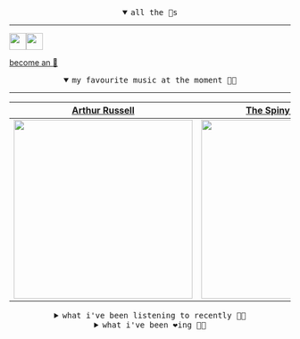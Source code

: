 <details open>

<summary align="center"><samp>all the 🥚s</samp></summary>
<hr />

<a href="https://github.com/pvinis"><img src="https://avatars.githubusercontent.com/u/100233?s=90&v=4" width="30" height="30" /><a href="https://github.com/maxPugh"><img src="https://avatars.githubusercontent.com/u/46350013?s=90&u=0a4fa85dd771891a2d293e910fa9ab51327cf434&v=4" width="30" height="30" />

<samp><a href="https://github.com/bitttttten/bitttttten/stargazers">become an 🥚</a></samp>

</details>

<details open>

<summary align="center"><samp>my favourite music at the moment 🎵🎶</samp></summary>
<hr />

<!-- toc -->

| [Arthur Russell](https://open.spotify.com/artist/3iJJD5v7oIFUevW4N5w5cj)                                                                                         | [The Spiny Anteaters](https://open.spotify.com/artist/56FpT1zPVtO6fgVtuF7lXh)                                                                                    | [Kelly Lee Owens](https://open.spotify.com/artist/5eitAUlYmlha3LLWg7aBn5)                                                                                        | [Yo La Tengo](https://open.spotify.com/artist/5hAhrnb0Ch4ODwWu4tsbpi)                                                                                            |
| ---------------------------------------------------------------------------------------------------------------------------------------------------------------- | ---------------------------------------------------------------------------------------------------------------------------------------------------------------- | ---------------------------------------------------------------------------------------------------------------------------------------------------------------- | ---------------------------------------------------------------------------------------------------------------------------------------------------------------- |
| [<img src="https://i.scdn.co/image/ab6761610000e5eb3cfb09a7764e1ad77e323c18" width="320" height="auto">](https://open.spotify.com/artist/3iJJD5v7oIFUevW4N5w5cj) | [<img src="https://i.scdn.co/image/ab67616d0000b273d25d042293fc5bfa0c92ea61" width="320" height="auto">](https://open.spotify.com/artist/56FpT1zPVtO6fgVtuF7lXh) | [<img src="https://i.scdn.co/image/ab6761610000e5eb0e4b4ad95f7d1df3cd36176a" width="320" height="auto">](https://open.spotify.com/artist/5eitAUlYmlha3LLWg7aBn5) | [<img src="https://i.scdn.co/image/ab6761610000e5eb8af7f1c6b6c6a743910e4ae7" width="320" height="auto">](https://open.spotify.com/artist/5hAhrnb0Ch4ODwWu4tsbpi) |

<!-- tocstop -->

</details>

<details>

<summary align="center"><samp>what i've been listening to recently 🎵🎶</samp></summary>
<hr />

<!-- toc -->

| [Almost Beautiful<br />Anna Homler, The Pylon King, …](https://open.spotify.com/track/7CUuHHMNjZiGfWvzNkXRMy)                                                   | [Hold On<br />Not Waving, Marie Davidson](https://open.spotify.com/track/3lzdPn58pcY45TBniPZse1)                                                                | [The Trembling of Glass<br />Rachika Nayar](https://open.spotify.com/track/68Dw3MZNu16CrSYROJAvge)                                                              | [The Peach Tree Next Door Grew…<br />Dylan Henner](https://open.spotify.com/track/0vHmmScQtHq6p7qZk9Xgfd)                                                       |
| --------------------------------------------------------------------------------------------------------------------------------------------------------------- | --------------------------------------------------------------------------------------------------------------------------------------------------------------- | --------------------------------------------------------------------------------------------------------------------------------------------------------------- | --------------------------------------------------------------------------------------------------------------------------------------------------------------- |
| [<img src="https://i.scdn.co/image/ab67616d0000b2735553965f1cc2ce4dcd35dc4b" width="320" height="auto">](https://open.spotify.com/track/7CUuHHMNjZiGfWvzNkXRMy) | [<img src="https://i.scdn.co/image/ab67616d0000b273b441462100874fafb85cd995" width="320" height="auto">](https://open.spotify.com/track/3lzdPn58pcY45TBniPZse1) | [<img src="https://i.scdn.co/image/ab6761610000e5eb5738be1d891585c576b4610f" width="320" height="auto">](https://open.spotify.com/track/68Dw3MZNu16CrSYROJAvge) | [<img src="https://i.scdn.co/image/ab6761610000e5eb40239ef04bbf27a9e28b200a" width="320" height="auto">](https://open.spotify.com/track/0vHmmScQtHq6p7qZk9Xgfd) |

<!-- tocstop -->

</details>

<details>

<summary align="center"><samp>what i've been ❤️ing 🎵🎶</samp></summary>
<hr />

<!-- toc -->

| [Troubled Girl<br />Drab City](https://open.spotify.com/album/3dVpNXjDFStTQ57vBWwVjK)                                                                           | [Fell Into the Ocean<br />Dan Deacon](https://open.spotify.com/album/10e9Nf6QFZMTEy5TQm8G85)                                                                    | [Next To Me<br />DJ Sabrina The Teenage DJ](https://open.spotify.com/album/3hufhPvd2yMXONUeQjyrT3)                                                              | [€ € € €^^%%!!!!!heaven!!!!!!<br />Lala Lala, Baths](https://open.spotify.com/album/7H9foucw2Pl96e1bwW8L3Q)                                                     |
| --------------------------------------------------------------------------------------------------------------------------------------------------------------- | --------------------------------------------------------------------------------------------------------------------------------------------------------------- | --------------------------------------------------------------------------------------------------------------------------------------------------------------- | --------------------------------------------------------------------------------------------------------------------------------------------------------------- |
| [<img src="https://i.scdn.co/image/ab67616d0000b2732e1f5c1aa42fb439cd2170ac" width="320" height="auto">](https://open.spotify.com/album/3dVpNXjDFStTQ57vBWwVjK) | [<img src="https://i.scdn.co/image/ab67616d0000b273df6f9e0ed734405af4ffc44a" width="320" height="auto">](https://open.spotify.com/album/10e9Nf6QFZMTEy5TQm8G85) | [<img src="https://i.scdn.co/image/ab67616d0000b273a44869d5d45aa4c5892c8bed" width="320" height="auto">](https://open.spotify.com/album/3hufhPvd2yMXONUeQjyrT3) | [<img src="https://i.scdn.co/image/ab67616d0000b2738993b81b2ec258f6ed166cc2" width="320" height="auto">](https://open.spotify.com/album/7H9foucw2Pl96e1bwW8L3Q) |

<!-- tocstop -->

</details>
